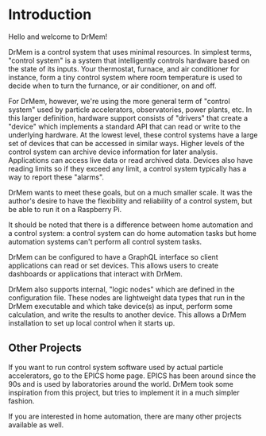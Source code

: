 # Introduction

Hello and welcome to DrMem!

DrMem is a control system that uses minimal resources. In simplest
terms, "control system" is a system that intelligently controls
hardware based on the state of its inputs. Your thermostat, furnace,
and air conditioner for instance, form a tiny control system where
room temperature is used to decide when to turn the furnance, or air
conditioner, on and off.

For DrMem, however, we're using the more general term of "control
system" used by particle accelerators, observatories, power plants,
etc. In this larger definition, hardware support consists of "drivers"
that create a "device" which implements a standard API that can read
or write to the underlying hardware. At the lowest level, these
control systems have a large set of devices that can be accessed in
similar ways. Higher levels of the control system can archive device
information for later analysis. Applications can access live data or
read archived data. Devices also have reading limits so if they exceed
any limit, a control system typically has a way to report these
"alarms".

DrMem wants to meet these goals, but on a much smaller scale. It was
the author's desire to have the flexibility and reliability of a
control system, but be able to run it on a Raspberry Pi.

It should be noted that there is a difference between home automation
and a control system: a control system can do home automation tasks
but home automation systems can't perform all control system tasks.

DrMem can be configured to have a GraphQL interface so client
applications can read or set devices. This allows users to create
dashboards or applications that interact with DrMem.

DrMem also supports internal, "logic nodes" which are defined in the
configuration file. These nodes are lightweight data types that run in
the DrMem executable and which take device(s) as input, perform some
calculation, and write the results to another device. This allows a
DrMem installation to set up local control when it starts up.

## Other Projects

If you want to run control system software used by actual particle
accelerators, go to the EPICS home page. EPICS has been around since
the 90s and is used by laboratories around the world. DrMem took some
inspiration from this project, but tries to implement it in a much
simpler fashion.

If you are interested in home automation, there are many other
projects available as well.
